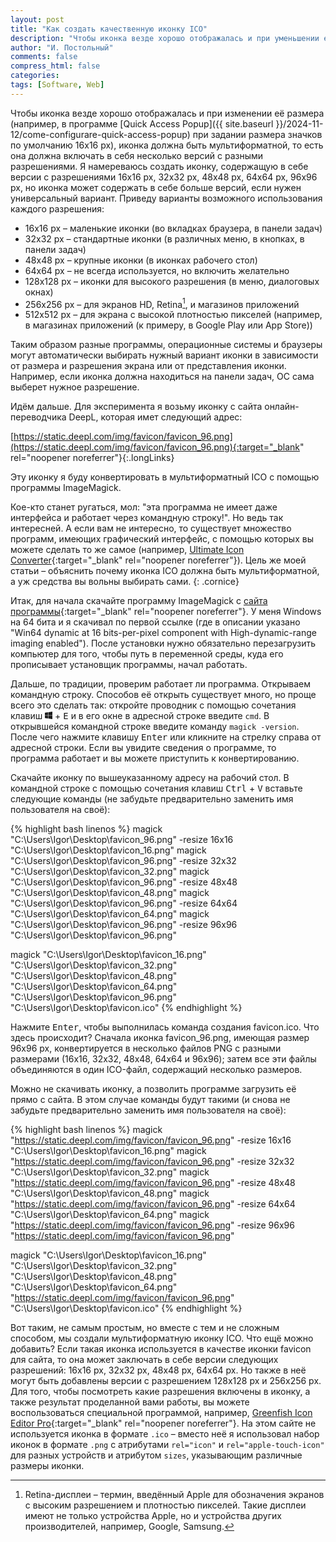 ```yaml
---
layout: post
title: "Как создать качественную иконку ICO"
description: "Чтобы иконка везде хорошо отображалась и при уменьшении её размера (например, в программе Quick Access Popup при задании размера значков по умолчанию 16x16 px), иконка должна быть мультиформатной, то есть она должна включать в себя несколько версий с разными разрешениями."
author: "И. Постольный"
comments: false
compress_html: false
categories: 
tags: [Software, Web]
---
```


Чтобы иконка везде хорошо отображалась и при изменении её размера (например, в программе [Quick Access Popup]({{ site.baseurl }}/2024-11-12/сome-configurare-quick-access-popup) при задании размера значков по умолчанию 16x16 px), иконка должна быть мультиформатной, то есть она должна включать в себя несколько версий с разными разрешениями. Я намереваюсь создать иконку, содержащую в себе версии с разрешениями 16x16 px, 32x32 px, 48x48 px, 64x64 px, 96x96 px, но иконка может содержать в себе больше версий, если нужен универсальный вариант. Приведу варианты возможного использования каждого разрешения:

- 16x16 px – маленькие иконки (во вкладках браузера, в панели задач)
- 32x32 px – стандартные иконки (в различных меню, в кнопках, в панели задач)
- 48x48 px – крупные иконки (в иконках рабочего стол)
- 64x64 px – не всегда используется, но включить желательно
- 128x128 px – иконки для высокого разрешения (в меню, диалоговых окнах)
- 256x256 px – для экранов HD, Retina[^1], и магазинов приложений
- 512x512 px – для экрана с высокой плотностью пикселей (например, в магазинах приложений (к примеру, в Google Play или App Store))

Таким образом разные программы, операционные системы и браузеры могут автоматически выбирать нужный вариант иконки в зависимости от размера и разрешения экрана или от представления иконки. Например, если иконка должна находиться на панели задач, ОС сама выберет нужное разрешение.

Идём дальше. Для эксперимента я возьму иконку с сайта онлайн-переводчика DeepL, которая имет следующий адрес:

[https://static.deepl.com/img/favicon/favicon_96.png](https://static.deepl.com/img/favicon/favicon_96.png){:target="_blank" rel="noopener noreferrer"}{:.longLinks}

Эту иконку я буду конвертировать в мультиформатный ICO с помощью программы ImageMagick.

Кое-кто станет ругаться, мол: "эта программа не имеет даже интерфейса и работает через командную строку!". Но ведь так интересней. А если вам не интересно, то существует множество программ, имеющих графический интерфейс, с помощью которых вы можете сделать то же самое (например, [Ultimate Icon Converter](https://www.door2windows.com/ultimate-icon-converter/){:target="_blank" rel="noopener noreferrer"}). Цель же моей статьи – объяснить почему иконка ICO должна быть мультиформатной, а уж средства вы вольны выбирать сами.
{: .cornice}

Итак, для начала скачайте программу ImageMagick с [сайта программы](https://imagemagick.org/script/download.php#windows){:target="_blank" rel="noopener noreferrer"}. У меня Windows на 64 бита и я скачивал по первой ссылке (где в описании указано "Win64 dynamic at 16 bits-per-pixel component with High-dynamic-range imaging enabled"). После установки нужно обязательно перезагрузить компьютер для того, чтобы путь в переменной среды, куда его прописывает установщик программы, начал работать.

Дальше, по традиции, проверим работает ли программа. Открываем командную строку. Способов её открыть существует много, но проще всего это сделать так: откройте проводник с помощью сочетания клавиш <kbd><svg xmlns="http://www.w3.org/2000/svg" width="12" height="12" viewBox="0 0 16 16"><path fill="currentColor" d="M6.555 1.375L0 2.237v5.45h6.555zM0 13.795l6.555.933V8.313H0zm7.278-5.4l.026 6.378L16 16V8.395zM16 0L7.33 1.244v6.414H16z"/></svg></kbd> + <kbd>E</kbd> и в его окне в адресной строке введите `cmd`. В открывшейся командной строке введите команду `magick -version`. После чего нажмите клавишу <kbd>Enter</kbd> или кликните на стрелку справа от адресной строки. Если вы увидите сведения о программе, то программа работает и вы можете приступить к конвертированию.

Скачайте иконку по вышеуказанному адресу на рабочий стол. В командной строке с помощью сочетания клавиш <kbd>Ctrl</kbd> + <kbd>V</kbd> вставьте следующие команды (не забудьте предварительно заменить имя пользователя на своё):

{% highlight bash linenos %}
magick "C:\Users\Igor\Desktop\favicon_96.png" -resize 16x16 "C:\Users\Igor\Desktop\favicon_16.png"
magick "C:\Users\Igor\Desktop\favicon_96.png" -resize 32x32 "C:\Users\Igor\Desktop\favicon_32.png"
magick "C:\Users\Igor\Desktop\favicon_96.png" -resize 48x48 "C:\Users\Igor\Desktop\favicon_48.png"
magick "C:\Users\Igor\Desktop\favicon_96.png" -resize 64x64 "C:\Users\Igor\Desktop\favicon_64.png"
magick "C:\Users\Igor\Desktop\favicon_96.png" -resize 96x96 "C:\Users\Igor\Desktop\favicon_96.png"

magick "C:\Users\Igor\Desktop\favicon_16.png" "C:\Users\Igor\Desktop\favicon_32.png" "C:\Users\Igor\Desktop\favicon_48.png" "C:\Users\Igor\Desktop\favicon_64.png" "C:\Users\Igor\Desktop\favicon_96.png" "C:\Users\Igor\Desktop\favicon.ico"
{% endhighlight %}

Нажмите <kbd>Enter</kbd>, чтобы выполнилась команда создания favicon.ico. Что здесь происходит? Сначала иконка favicon_96.png, имеющая размер 96x96 px, конвертируется в несколько файлов PNG с разными размерами (16x16, 32x32, 48x48, 64x64 и 96x96); затем все эти файлы объединяются в один ICO-файл, содержащий несколько размеров.

Можно не скачивать иконку, а позволить программе загрузить её прямо с сайта. В этом случае команды будут такими (и снова не забудьте предварительно заменить имя пользователя на своё):

{% highlight bash linenos %}
magick "https://static.deepl.com/img/favicon/favicon_96.png" -resize 16x16 "C:\Users\Igor\Desktop\favicon_16.png"
magick "https://static.deepl.com/img/favicon/favicon_96.png" -resize 32x32 "C:\Users\Igor\Desktop\favicon_32.png"
magick "https://static.deepl.com/img/favicon/favicon_96.png" -resize 48x48 "C:\Users\Igor\Desktop\favicon_48.png"
magick "https://static.deepl.com/img/favicon/favicon_96.png" -resize 64x64 "C:\Users\Igor\Desktop\favicon_64.png"
magick "https://static.deepl.com/img/favicon/favicon_96.png" -resize 96x96 "https://static.deepl.com/img/favicon/favicon_96.png"

magick "C:\Users\Igor\Desktop\favicon_16.png" "C:\Users\Igor\Desktop\favicon_32.png" "C:\Users\Igor\Desktop\favicon_48.png" "C:\Users\Igor\Desktop\favicon_64.png" "https://static.deepl.com/img/favicon/favicon_96.png" "C:\Users\Igor\Desktop\favicon.ico"
{% endhighlight %}

Вот таким, не самым простым, но вместе с тем и не сложным способом, мы создали мультиформатную иконку ICO. Что ещё можно добавить? Если такая иконка используется в качестве иконки favicon для сайта, то она может заключать в себе версии следующих разрешений: 16x16 px, 32x32 px, 48x48 px, 64x64 px. Но также в неё могут быть добавлены версии с разрешением 128x128 px и 256x256 px. Для того, чтобы посмотреть какие разрешения включены в иконку, а также результат проделанной вами работы, вы можете воспользоваться специальной программой, например, [Greenfish Icon Editor Pro](http://greenfishsoftware.org/){:target="_blank" rel="noopener noreferrer"}. На этом сайте не используется иконка в формате `.ico` – вместо неё я использовал набор иконок в формате `.png` c атрибутами `rel="icon"` и `rel="apple-touch-icon"` для разных устройств и атрибутом `sizes`, указывающим различные размеры иконки.

[^1]: Retina-дисплеи – термин, введённый Apple для обозначения экранов с высоким разрешением и плотностью пикселей. Такие дисплеи имеют не только устройства Apple, но и устройства других производителей, например, Google, Samsung.